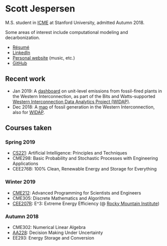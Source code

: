 <!DOCTYPE html>
<html lang="en" class="">
<head>
  <meta http-equiv="Content-Type" content="text/html; charset=utf-8" />
  <title>Scott Jespersen</title>
  <link rel="stylesheet" href="css/main.css" />
  <link rel="stylesheet" href="fonts/proximanova.css" />
</head>
<body>
<div class="wrap">

# Scott Jespersen

M.S. student in [ICME](https://icme.stanford.edu/) at Stanford University, admitted Autumn 2018.

Some areas of interest include computational modeling and decarbonization.

* [R&eacute;sum&eacute;](sjespers_resume_jan2019.pdf)
* [LinkedIn](https://www.linkedin.com/in/scottjespersen/)
* [Personal website](http://www.scottjespersen.com/) (music, etc.)
* [GitHub](https://github.com/sdjespersen/)

## Recent work

* Jan 2019: A [dashboard](http://web.stanford.edu/group/widap/unit_level_dashboard.html) on unit-level emissions from fossil-fired plants in the Western Interconnection, as part of the Bits and Watts-supported [Western Interconnection Data Analytics Project (WIDAP)](https://bitsandwatts.stanford.edu/bits-watts-research-project-showcase).
* Dec 2018: A [map](https://bitsandwatts.stanford.edu/widap) of fossil generation in the Western Interconnection, also for [WIDAP](https://bitsandwatts.stanford.edu/bits-watts-research-project-showcase).

## Courses taken

### Spring 2019

* [CS221](http://cs221.stanford.edu/): Artificial Intelligence: Principles and Techniques
* CME298: Basic Probability and Stochastic Processes with Engineering Applications
* CEE276B: 100% Clean, Renewable Energy and Storage for Everything

### Winter 2019

* [CME212](https://github.com/cme212/course): Advanced Programming for Scientists and Engineers
* CME305: Discrete Mathematics and Algorithms
* [CEE207R](https://web.stanford.edu/class/cee207r/): E^3: Extreme Energy Efficiency (@ [Rocky Mountain Institute](https://www.rmi.org/))

### Autumn 2018

* CME302: Numerical Linear Algebra
* [AA228](https://web.stanford.edu/class/aa228/cgi-bin/wp/): Decision Making Under Uncertainty
* EE293: Energy Storage and Conversion

</div>
</body>
</html>

